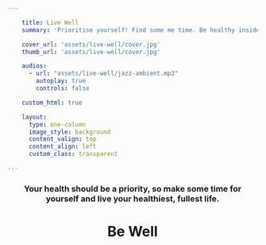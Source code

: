 ```yaml
---

    title: Live Well
    summary: 'Prioritise yourself! Find some me time. Be healthy inside and out. cuptate ndigent quatet iuntinctum a vel ipid essimus vernat qui dolorero es eraturiam'

    cover_url: 'assets/live-well/cover.jpg'
    thumb_url: 'assets/live-well/cover.jpg'

    audios:
      - url: "assets/live-well/jazz-ambient.mp3"
        autoplay: true
        controls: false

    custom_html: true

    layout:
      type: one-column
      image_style: background
      content_valign: top
      content_align: left
      custom_class: transparent

---
```


<figure class="cover-area image" style="background-image: url({{ cover.url }})" data-background-cover="true"></figure>
<div class="content">
  <header>
    <div class="wrapper">
      <h3 class="subtitle">Your health should be a priority, so make some time for yourself and live your healthiest, fullest life.</h3>
      <h1 class="title">Be Well</h1>
      <audio data-media-id="audios:1"></audio>
    </div>
  </header>
</div>
<a href="#" class="audio audio-on"></audio>
